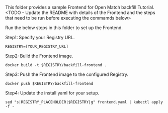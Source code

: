 This folder provides a sample Frontend for Open Match backfill Tutorial.
<TODO - Update the README with details of the Frontend and the steps that need
to be run before executing the commamds below>

Run the below steps in this folder to set up the Frontend.

Step1: Specify your Registry URL.
```
REGISTRY=[YOUR_REGISTRY_URL]
```

Step2: Build the Frontend image.
```
docker build -t $REGISTRY/backfill-frontend .
```

Step3: Push the Frontend image to the configured Registry.
```
docker push $REGISTRY/backfill-frontend
```

Step4: Update the install yaml for your setup.
```
sed "s|REGISTRY_PLACEHOLDER|$REGISTRY|g" frontend.yaml | kubectl apply -f -
```
